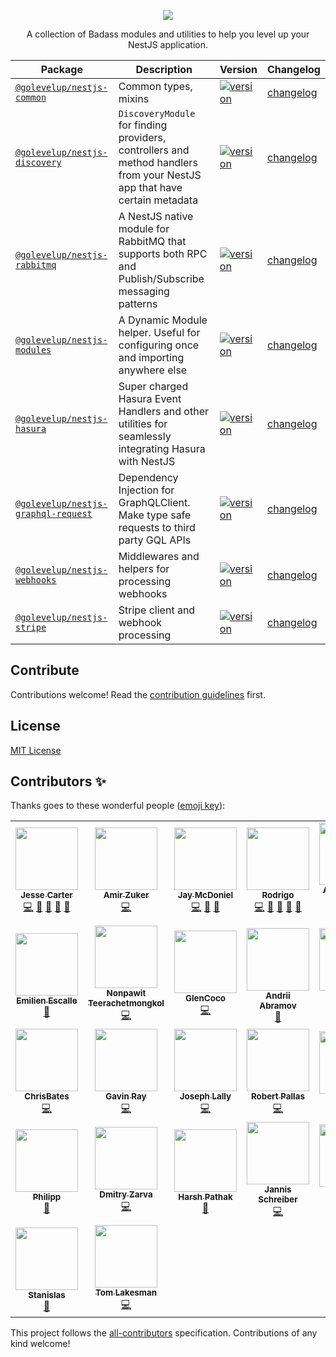 <p align="center">
    <image src="golevelup-nest-logo.svg">
</p>

<p align="center">
A collection of Badass modules and utilities to help you level up your NestJS application. 
</p>

<p align="center">
</p>

| Package                                                           | Description                                                                                                              | Version                                                                                                                                           | Changelog                                            |
| ----------------------------------------------------------------- | ------------------------------------------------------------------------------------------------------------------------ | ------------------------------------------------------------------------------------------------------------------------------------------------- | ---------------------------------------------------- |
| [`@golevelup/nestjs-common`](./packages/common)                   | Common types, mixins                                                                                                     | [![version](https://img.shields.io/npm/v/@golevelup/nestjs-common.svg)](https://www.npmjs.com/package/@golevelup/nestjs-common)                   | [changelog](./packages/common/CHANGELOG.md)          |
| [`@golevelup/nestjs-discovery`](./packages/discovery)             | `DiscoveryModule` for finding providers, controllers and method handlers from your NestJS app that have certain metadata | [![version](https://img.shields.io/npm/v/@golevelup/nestjs-discovery.svg)](https://www.npmjs.com/package/@golevelup/nestjs-discovery)             | [changelog](./packages/discovery/CHANGELOG.md)       |
| [`@golevelup/nestjs-rabbitmq`](./packages/rabbitmq)               | A NestJS native module for RabbitMQ that supports both RPC and Publish/Subscribe messaging patterns                      | [![version](https://img.shields.io/npm/v/@golevelup/nestjs-rabbitmq.svg)](https://www.npmjs.com/package/@golevelup/nestjs-rabbitmq)               | [changelog](./packages/rabbitmq/CHANGELOG.md)        |
| [`@golevelup/nestjs-modules`](./packages/modules)                 | A Dynamic Module helper. Useful for configuring once and importing anywhere else                                         | [![version](https://img.shields.io/npm/v/@golevelup/nestjs-modules.svg)](https://www.npmjs.com/package/@golevelup/nestjs-modules)                 | [changelog](./packages/modules/CHANGELOG.md)         |
| [`@golevelup/nestjs-hasura`](./packages/hasura)                   | Super charged Hasura Event Handlers and other utilities for seamlessly integrating Hasura with NestJS                    | [![version](https://img.shields.io/npm/v/@golevelup/nestjs-hasura.svg)](https://www.npmjs.com/package/@golevelup/nestjs-hasura)                   | [changelog](./packages/hasura/CHANGELOG.md)          |
| [`@golevelup/nestjs-graphql-request`](./packages/graphql-request) | Dependency Injection for GraphQLClient. Make type safe requests to third party GQL APIs                                  | [![version](https://img.shields.io/npm/v/@golevelup/nestjs-graphql-request.svg)](https://www.npmjs.com/package/@golevelup/nestjs-graphql-request) | [changelog](./packages/graphql-request/CHANGELOG.md) |
| [`@golevelup/nestjs-webhooks`](./packages/webhooks)               | Middlewares and helpers for processing webhooks                                                                          | [![version](https://img.shields.io/npm/v/@golevelup/nestjs-webhooks.svg)](https://www.npmjs.com/package/@golevelup/nestjs-webhooks)               | [changelog](./packages/webhooks/CHANGELOG.md)        |
| [`@golevelup/nestjs-stripe`](./packages/stripe)                   | Stripe client and webhook processing                                                                                     | [![version](https://img.shields.io/npm/v/@golevelup/nestjs-stripe.svg)](https://www.npmjs.com/package/@golevelup/nestjs-stripe)                   | [changelog](./packages/stripe/CHANGELOG.md)          |

## Contribute

Contributions welcome! Read the [contribution guidelines](CONTRIBUTING.md) first.

## License

[MIT License](LICENSE)

## Contributors ✨

Thanks goes to these wonderful people ([emoji key](https://allcontributors.org/docs/en/emoji-key)):

<!-- ALL-CONTRIBUTORS-LIST:START - Do not remove or modify this section -->
<!-- prettier-ignore-start -->
<!-- markdownlint-disable -->
<table>
  <tr>
    <td align="center"><a href="https://github.com/WonderPanda"><img src="https://avatars.githubusercontent.com/u/3631771?v=4?s=100" width="100px;" alt=""/><br /><sub><b>Jesse Carter</b></sub></a><br /><a href="https://github.com/golevelup/nestjs/commits?author=WonderPanda" title="Code">💻</a> <a href="#ideas-WonderPanda" title="Ideas, Planning, & Feedback">🤔</a> <a href="https://github.com/golevelup/nestjs/issues?q=author%3AWonderPanda" title="Bug reports">🐛</a> <a href="https://github.com/golevelup/nestjs/commits?author=WonderPanda" title="Documentation">📖</a> <a href="https://github.com/golevelup/nestjs/pulls?q=is%3Apr+reviewed-by%3AWonderPanda" title="Reviewed Pull Requests">👀</a></td>
    <td align="center"><a href="https://github.com/azuker"><img src="https://avatars.githubusercontent.com/u/16463911?v=4?s=100" width="100px;" alt=""/><br /><sub><b>Amir Zuker</b></sub></a><br /><a href="https://github.com/golevelup/nestjs/commits?author=azuker" title="Code">💻</a></td>
    <td align="center"><a href="https://github.com/jmcdo29"><img src="https://avatars.githubusercontent.com/u/28268680?v=4?s=100" width="100px;" alt=""/><br /><sub><b>Jay McDoniel</b></sub></a><br /><a href="https://github.com/golevelup/nestjs/commits?author=jmcdo29" title="Code">💻</a> <a href="https://github.com/golevelup/nestjs/commits?author=jmcdo29" title="Documentation">📖</a> <a href="#ideas-jmcdo29" title="Ideas, Planning, & Feedback">🤔</a></td>
    <td align="center"><a href="https://github.com/underfisk"><img src="https://avatars.githubusercontent.com/u/15980884?v=4?s=100" width="100px;" alt=""/><br /><sub><b>Rodrigo</b></sub></a><br /><a href="https://github.com/golevelup/nestjs/commits?author=underfisk" title="Code">💻</a> <a href="https://github.com/golevelup/nestjs/commits?author=underfisk" title="Documentation">📖</a> <a href="https://github.com/golevelup/nestjs/issues?q=author%3Aunderfisk" title="Bug reports">🐛</a> <a href="#ideas-underfisk" title="Ideas, Planning, & Feedback">🤔</a> <a href="https://github.com/golevelup/nestjs/pulls?q=is%3Apr+reviewed-by%3Aunderfisk" title="Reviewed Pull Requests">👀</a></td>
    <td align="center"><a href="https://github.com/arjenvdhave"><img src="https://avatars.githubusercontent.com/u/4239126?v=4?s=100" width="100px;" alt=""/><br /><sub><b>Arjen van der Have</b></sub></a><br /><a href="https://github.com/golevelup/nestjs/commits?author=arjenvdhave" title="Code">💻</a></td>
    <td align="center"><a href="https://jeremylvln.fr/"><img src="https://avatars.githubusercontent.com/u/6763873?v=4?s=100" width="100px;" alt=""/><br /><sub><b>Jérémy Levilain</b></sub></a><br /><a href="https://github.com/golevelup/nestjs/commits?author=IamBlueSlime" title="Code">💻</a> <a href="#ideas-IamBlueSlime" title="Ideas, Planning, & Feedback">🤔</a></td>
    <td align="center"><a href="https://github.com/perf2711"><img src="https://avatars.githubusercontent.com/u/9085864?v=4?s=100" width="100px;" alt=""/><br /><sub><b>Sebastian Alex</b></sub></a><br /><a href="https://github.com/golevelup/nestjs/commits?author=perf2711" title="Code">💻</a></td>
  </tr>
  <tr>
    <td align="center"><a href="https://www.escemi.com/"><img src="https://avatars.githubusercontent.com/u/314088?v=4?s=100" width="100px;" alt=""/><br /><sub><b>Emilien Escalle</b></sub></a><br /><a href="https://github.com/golevelup/nestjs/commits?author=neilime" title="Documentation">📖</a></td>
    <td align="center"><a href="https://github.com/n3n"><img src="https://avatars.githubusercontent.com/u/5567955?v=4?s=100" width="100px;" alt=""/><br /><sub><b>Nonpawit Teerachetmongkol</b></sub></a><br /><a href="https://github.com/golevelup/nestjs/commits?author=n3n" title="Code">💻</a></td>
    <td align="center"><a href="https://github.com/danocmx"><img src="https://avatars.githubusercontent.com/u/43742709?v=4?s=100" width="100px;" alt=""/><br /><sub><b>GlenCoco</b></sub></a><br /><a href="https://github.com/golevelup/nestjs/commits?author=danocmx" title="Code">💻</a></td>
    <td align="center"><a href="https://stackoverflow.com/users/5091346/andrii-abramov"><img src="https://avatars.githubusercontent.com/u/11317222?v=4?s=100" width="100px;" alt=""/><br /><sub><b>Andrii Abramov</b></sub></a><br /><a href="https://github.com/golevelup/nestjs/commits?author=aaabramov" title="Documentation">📖</a></td>
    <td align="center"><a href="https://github.com/ABZ0"><img src="https://avatars.githubusercontent.com/u/38118193?v=4?s=100" width="100px;" alt=""/><br /><sub><b>Abdallah Hemedah</b></sub></a><br /><a href="https://github.com/golevelup/nestjs/commits?author=ABZ0" title="Documentation">📖</a></td>
    <td align="center"><a href="https://github.com/vaidashi"><img src="https://avatars.githubusercontent.com/u/25907721?v=4?s=100" width="100px;" alt=""/><br /><sub><b>Ashish Vaid</b></sub></a><br /><a href="https://github.com/golevelup/nestjs/commits?author=vaidashi" title="Code">💻</a></td>
    <td align="center"><a href="http://be.groovie.org/"><img src="https://avatars.githubusercontent.com/u/100193?v=4?s=100" width="100px;" alt=""/><br /><sub><b>Ben Bangert</b></sub></a><br /><a href="https://github.com/golevelup/nestjs/commits?author=bbangert" title="Code">💻</a></td>
  </tr>
  <tr>
    <td align="center"><a href="https://github.com/ChrisBates"><img src="https://avatars.githubusercontent.com/u/50668839?v=4?s=100" width="100px;" alt=""/><br /><sub><b>ChrisBates</b></sub></a><br /><a href="https://github.com/golevelup/nestjs/commits?author=ChrisBates" title="Code">💻</a></td>
    <td align="center"><a href="https://github.com/GavinRay97"><img src="https://avatars.githubusercontent.com/u/26604994?v=4?s=100" width="100px;" alt=""/><br /><sub><b>Gavin Ray</b></sub></a><br /><a href="https://github.com/golevelup/nestjs/commits?author=GavinRay97" title="Code">💻</a></td>
    <td align="center"><a href="https://github.com/jlally21"><img src="https://avatars.githubusercontent.com/u/17992893?v=4?s=100" width="100px;" alt=""/><br /><sub><b>Joseph Lally</b></sub></a><br /><a href="https://github.com/golevelup/nestjs/commits?author=jlally21" title="Code">💻</a></td>
    <td align="center"><a href="https://github.com/robertpallas"><img src="https://avatars.githubusercontent.com/u/1502325?v=4?s=100" width="100px;" alt=""/><br /><sub><b>Robert Pallas</b></sub></a><br /><a href="https://github.com/golevelup/nestjs/commits?author=robertpallas" title="Code">💻</a></td>
    <td align="center"><a href="https://priyashpatil.com/"><img src="https://avatars.githubusercontent.com/u/38959321?v=4?s=100" width="100px;" alt=""/><br /><sub><b>Priyash Patil</b></sub></a><br /><a href="https://github.com/golevelup/nestjs/commits?author=priyashpatil" title="Documentation">📖</a></td>
    <td align="center"><a href="https://github.com/tomjdickson"><img src="https://avatars.githubusercontent.com/u/44155439?v=4?s=100" width="100px;" alt=""/><br /><sub><b>Tom Dickson</b></sub></a><br /><a href="https://github.com/golevelup/nestjs/commits?author=tomjdickson" title="Documentation">📖</a></td>
    <td align="center"><a href="https://github.com/timoklingenhoefer"><img src="https://avatars.githubusercontent.com/u/39903601?v=4?s=100" width="100px;" alt=""/><br /><sub><b>timoklingenhoefer</b></sub></a><br /><a href="https://github.com/golevelup/nestjs/commits?author=timoklingenhoefer" title="Code">💻</a></td>
  </tr>
  <tr>
    <td align="center"><a href="https://github.com/steinroe"><img src="https://avatars.githubusercontent.com/u/19429600?v=4?s=100" width="100px;" alt=""/><br /><sub><b>Philipp</b></sub></a><br /><a href="https://github.com/golevelup/nestjs/commits?author=steinroe" title="Documentation">📖</a></td>
    <td align="center"><a href="https://github.com/zarv1k"><img src="https://avatars.githubusercontent.com/u/6296643?v=4?s=100" width="100px;" alt=""/><br /><sub><b>Dmitry Zarva</b></sub></a><br /><a href="https://github.com/golevelup/nestjs/commits?author=zarv1k" title="Code">💻</a></td>
    <td align="center"><a href="https://github.com/nosyminotaur"><img src="https://avatars.githubusercontent.com/u/41340243?v=4?s=100" width="100px;" alt=""/><br /><sub><b>Harsh Pathak</b></sub></a><br /><a href="https://github.com/golevelup/nestjs/commits?author=nosyminotaur" title="Documentation">📖</a></td>
    <td align="center"><a href="https://lietzau-consulting.de/"><img src="https://avatars.githubusercontent.com/u/27278807?v=4?s=100" width="100px;" alt=""/><br /><sub><b>Jannis Schreiber</b></sub></a><br /><a href="https://github.com/golevelup/nestjs/commits?author=j-schreiber" title="Code">💻</a></td>
    <td align="center"><a href="https://www.linkedin.com/in/nelson-bwogora-b0965713/"><img src="https://avatars.githubusercontent.com/u/13407936?v=4?s=100" width="100px;" alt=""/><br /><sub><b>Nelson Bwogora</b></sub></a><br /><a href="https://github.com/golevelup/nestjs/commits?author=nelsonBlack" title="Documentation">📖</a></td>
    <td align="center"><a href="https://github.com/zerobig"><img src="https://avatars.githubusercontent.com/u/3147314?v=4?s=100" width="100px;" alt=""/><br /><sub><b>zerobig</b></sub></a><br /><a href="https://github.com/golevelup/nestjs/commits?author=zerobig" title="Code">💻</a></td>
    <td align="center"><a href="https://sudocodes.vercel.app/"><img src="https://avatars.githubusercontent.com/u/37955249?v=4?s=100" width="100px;" alt=""/><br /><sub><b>Orim Dominic Adah</b></sub></a><br /><a href="https://github.com/golevelup/nestjs/commits?author=sudo-kaizen" title="Documentation">📖</a></td>
  </tr>
  <tr>
    <td align="center"><a href="https://stanislas.blog/"><img src="https://avatars.githubusercontent.com/u/11699655?v=4?s=100" width="100px;" alt=""/><br /><sub><b>Stanislas</b></sub></a><br /><a href="https://github.com/golevelup/nestjs/commits?author=angristan" title="Documentation">📖</a></td>
    <td align="center"><a href="http://tom.lakesman.co.uk/"><img src="https://avatars.githubusercontent.com/u/1367638?v=4?s=100" width="100px;" alt=""/><br /><sub><b>Tom Lakesman</b></sub></a><br /><a href="https://github.com/golevelup/nestjs/commits?author=bugsduggan" title="Code">💻</a></td>
  </tr>
</table>

<!-- markdownlint-restore -->
<!-- prettier-ignore-end -->

<!-- ALL-CONTRIBUTORS-LIST:END -->

This project follows the [all-contributors](https://github.com/all-contributors/all-contributors) specification. Contributions of any kind welcome!
